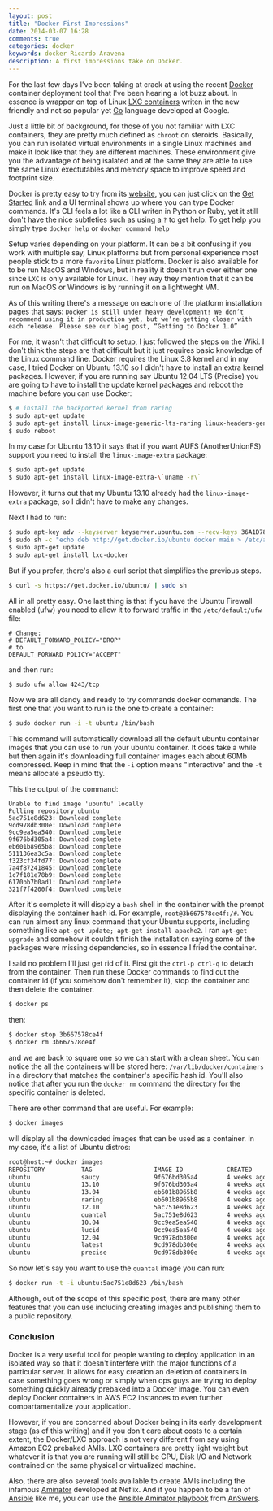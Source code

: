 ```yaml
---
layout: post
title: "Docker First Impressions"
date: 2014-03-07 16:28
comments: true
categories: docker
keywords: docker Ricardo Aravena
description: A first impressions take on Docker.
---
```


For the last few days I've been taking at crack at using the recent [Docker](https://www.docker.io/) container deployment tool that I've been
hearing a lot buzz about.
In essence is wrapper on top of Linux [LXC containers](https://linuxcontainers.org/)  writen in the new friendly and not so popular yet [Go](http://golang.org/) language developed at Google.

Just a little bit of background, for those of you not familiar with LXC containers,
they are pretty much defined as `chroot` on steroids. Basically, you can run isolated virtual
environments in a single Linux machines and make it look like that they are different machines.
These environment give you the advantage of being isalated and at the same they are able to use
the same Linux exectutables and memory space to improve speed and footprint size.

Docker is pretty easy to try from its [website](https://www.docker.io/), you can just click on the [Get Started](https://www.docker.io/gettingstarted/) 
link and a UI terminal shows up where you can type Docker commands. It's CLI feels a lot like a CLI writen in Python or Ruby, yet it still don't
have the nice subtleties such as using a `?` to get help. To get help you simply type `docker help` or `docker command help` 


Setup varies depending on your platform. It can be a bit confusing if you work with multiple say, Linux platforms but from personal experience
most people stick to a more `favorite` Linux platform. Docker is also available for to be run MacOS and Windows, but in reality 
it doesn't run over either one since `LXC` is only available for Linux. They way they mention that it can be run on MacOS or Windows is by running 
it on a lightweght VM. 

As of this writing there's a message on each one of the platform installation pages that says: `Docker is still under heavy development! We don’t recommend using it in production yet, but we’re getting closer with each release. Please see our blog post, “Getting to Docker 1.0”`

For me, it wasn't that difficult to setup, I just followed the steps on the Wiki. I don't think the steps
are that difficult but it just requires basic knowledge of the Linux command line.
Docker requires the Linux 3.8 kernel and in my case, I tried Docker on Ubuntu 13.10 so I didn't have to install an extra kernel packages.
However, if you are running say Ubuntu 12.04 LTS (Precise) you are going to have to install the update kernel packages and reboot the machine 
before you can use Docker:


``` bash linenos:false
$ # install the backported kernel from raring
$ sudo apt-get update
$ sudo apt-get install linux-image-generic-lts-raring linux-headers-generic-lts-raring
$ sudo reboot
```

In my case for Ubuntu 13.10 it says that if you want AUFS (AnotherUnionFS) support you need to install the `linux-image-extra` package:

``` bash linenos:false
$ sudo apt-get update
$ sudo apt-get install linux-image-extra-\`uname -r\`
```

However, it turns out that my Ubuntu 13.10 already had the `linux-image-extra` package, so I didn't have to make any changes. 


Next I had to run:

``` bash linenos:false
$ sudo apt-key adv --keyserver keyserver.ubuntu.com --recv-keys 36A1D7869245C8950F966E92D8576A8BA88D21E9
$ sudo sh -c "echo deb http://get.docker.io/ubuntu docker main > /etc/apt/sources.list.d/docker.list"
$ sudo apt-get update
$ sudo apt-get install lxc-docker
```

But if you prefer,  there's also a curl script that simplifies the previous steps.

``` bash linenos:false
$ curl -s https://get.docker.io/ubuntu/ | sudo sh
```

All in all pretty easy.  One last thing is that if you have the Ubuntu Firewall enabled (ufw) you need
to allow it to forward traffic in the `/etc/default/ufw` file:

```
# Change:
# DEFAULT_FORWARD_POLICY="DROP"
# to
DEFAULT_FORWARD_POLICY="ACCEPT"
```
and then run:

``` bash linenos:false
$ sudo ufw allow 4243/tcp
```

Now we are all dandy and ready to try commands docker commands. The first one that you want to run is
the one to create a container:

``` bash linenos:false
$ sudo docker run -i -t ubuntu /bin/bash
```

This command will automatically download all the default ubuntu container images that you can use to run your ubuntu container. It does take a while but then again it's downloading full container images each about 60Mb compressed. Keep in mind that the `-i` option means "interactive" and the `-t` means allocate a pseudo tty.

This the output of the command:

``` text linenos:false
Unable to find image 'ubuntu' locally
Pulling repository ubuntu
5ac751e8d623: Download complete
9cd978db300e: Download complete
9cc9ea5ea540: Download complete
9f676bd305a4: Download complete
eb601b8965b8: Download complete
511136ea3c5a: Download complete
f323cf34fd77: Download complete
7a4f87241845: Download complete
1c7f181e78b9: Download complete
6170bb7b0ad1: Download complete
321f7f4200f4: Download complete
```

After it's complete it will display a `bash` shell in the container with the prompt displaying the container hash id. For example, `root@3b667578ce4f:/#`. You can run almost any linux command that your Ubuntu supports, including something like `apt-get update; apt-get install apache2`. I ran `apt-get upgrade` and somehow it couldn't finish the installation saying some of the packages were missing dependencies, so in essence I fried the container.

I said no problem I'll just get rid of it. First git the `ctrl-p ctrl-q` to detach from the container. Then run these Docker commands to find out the container id (if you somehow don't remember it), stop the container and then delete the container.

``` bash list-containers linenos:false
$ docker ps
```

then:

``` bash linenos:false
$ docker stop 3b667578ce4f
$ docker rm 3b667578ce4f
```
and we are back to square one so we can start with a clean sheet. You can notice the all the containers will be stored here: `/var/lib/docker/containers` in a directory that matches the container's specific hash id. You'll also notice that after you run the `docker rm` command the directory for the specific container is deleted.

There are other command that are useful. For example:

``` bash linenos:false
$ docker images
```
will display all the downloaded images that can be used as a container. In my case, it's a list of Ubuntu distros:

``` bash linenos:false
root@host:~# docker images
REPOSITORY          TAG                 IMAGE ID            CREATED             VIRTUAL SIZE
ubuntu              saucy               9f676bd305a4        4 weeks ago         182.1 MB
ubuntu              13.10               9f676bd305a4        4 weeks ago         182.1 MB
ubuntu              13.04               eb601b8965b8        4 weeks ago         170.2 MB
ubuntu              raring              eb601b8965b8        4 weeks ago         170.2 MB
ubuntu              12.10               5ac751e8d623        4 weeks ago         161.4 MB
ubuntu              quantal             5ac751e8d623        4 weeks ago         161.4 MB
ubuntu              10.04               9cc9ea5ea540        4 weeks ago         183 MB
ubuntu              lucid               9cc9ea5ea540        4 weeks ago         183 MB
ubuntu              12.04               9cd978db300e        4 weeks ago         204.7 MB
ubuntu              latest              9cd978db300e        4 weeks ago         204.7 MB
ubuntu              precise             9cd978db300e        4 weeks ago         204.7 MB
```

So now let's say you want to use the `quantal` image you can run:

``` bash linenos:false
$ docker run -t -i ubuntu:5ac751e8d623 /bin/bash
```

Although, out of the scope of this specific post, there are many other features that you can use including creating images and publishing them to a public repository. 

### Conclusion ###

Docker is a very useful tool for people wanting to deploy application in an isolated way so that it doesn't interfere with the major functions of a particular server. It allows for easy creation an deletion of containers in case something goes wrong or simply when ops guys are trying to deploy something quickly already prebaked into a Docker image. You can even deploy Docker containers in AWS EC2 instances to even further compartamentalize your application. 

However, if you are concerned about Docker being in its early development stage (as of this writing) and if you don't care about costs to a certain extent, the Docker/LXC approach is not very different from say using Amazon EC2 prebaked AMIs. LXC containers are pretty light weight but whatever it is that you are running will still be CPU, Disk I/O and Network contrained on the same physical or virtualized machine.

Also, there are also several tools available to create AMIs including the infamous [Aminator](https://github.com/Netflix/aminator) developed at Neflix. And if you happen to be a fan of [Ansible](http://www.ansible.com/home) like me, you can use the [Ansible Aminator playbook](https://github.com/Answers4AWS/netflixoss-ansible/) from [AnSwers](http://answersforaws.com/).

